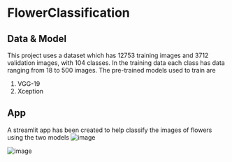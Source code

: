 # FlowerClassification
## Data & Model
This project uses a dataset which has 12753 training images and 3712 validation images, with 104 classes. In the training data each class has data ranging from 18 to 500 images.
The pre-trained models used to train are
1. VGG-19
2. Xception

## App
A streamlit app has been created to help classify the images of flowers using the two models
![image](https://user-images.githubusercontent.com/76042437/134971254-ee3dce8b-d3d8-4a63-9310-6b64595ec061.png)


![image](https://user-images.githubusercontent.com/76042437/134917013-b542f2a1-18ac-462e-b398-bcb22cf28c81.png)

